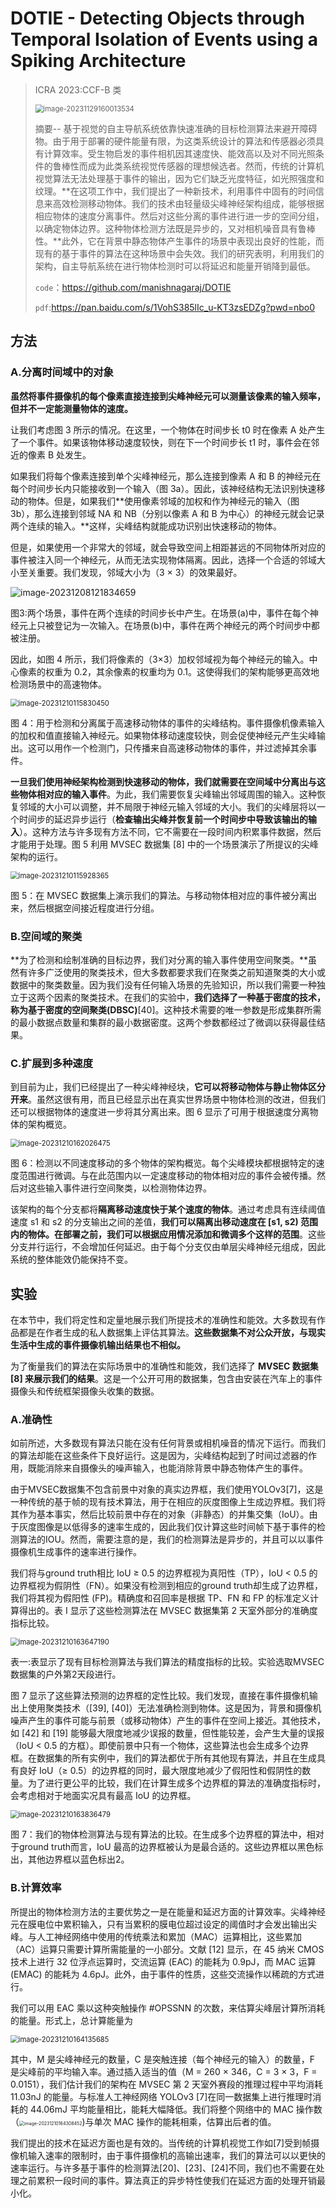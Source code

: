 # DOTIE - Detecting Objects through Temporal Isolation of Events using a Spiking Architecture

> ICRA 2023:CCF-B 类
>
> <img src="2023_ICRA_mdetecting_Objects.assets/image-20231129160013534.png" alt="image-20231129160013534" style="zoom:80%;" />
>
> 摘要-- 基于视觉的自主导航系统依靠快速准确的目标检测算法来避开障碍物。由于用于部署的硬件能量有限，为这类系统设计的算法和传感器必须具有计算效率。受生物启发的事件相机因其速度快、能效高以及对不同光照条件的鲁棒性而成为此类系统视觉传感器的理想候选者。然而，传统的计算机视觉算法无法处理基于事件的输出，因为它们缺乏光度特征，如光照强度和纹理。**在这项工作中，我们提出了一种新技术，利用事件中固有的时间信息来高效检测移动物体。我们的技术由轻量级尖峰神经架构组成，能够根据相应物体的速度分离事件。然后对这些分离的事件进行进一步的空间分组，以确定物体边界。这种物体检测方法既是异步的，又对相机噪音具有鲁棒性。**此外，它在背景中静态物体产生事件的场景中表现出良好的性能，而现有的基于事件的算法在这种场景中会失效。我们的研究表明，利用我们的架构，自主导航系统在进行物体检测时可以将延迟和能量开销降到最低。
>
> `code`：<https://github.com/manishnagaraj/DOTIE>
>
> `pdf`:<https://pan.baidu.com/s/1VohS385lIc_u-KT3zsEDZg?pwd=nbo0>

## 方法

### A.分离时间域中的对象

**虽然将事件摄像机的每个像素直接连接到尖峰神经元可以测量该像素的输入频率，但并不一定能测量物体的速度。**

让我们考虑图 3 所示的情况。在这里，一个物体在时间步长 t0 时在像素 A 处产生了一个事件。如果该物体移动速度较快，则在下一个时间步长 t1 时，事件会在邻近的像素 B 处发生。

如果我们将每个像素连接到单个尖峰神经元，那么连接到像素 A 和 B 的神经元在每个时间步长内只能接收到一个输入（图 3a）。因此，该神经结构无法识别快速移动的物体。但是，如果我们**使用像素邻域的加权和作为神经元的输入（图 3b），那么连接到邻域 NA 和 NB（分别以像素 A 和 B 为中心）的神经元就会记录两个连续的输入。**这样，尖峰结构就能成功识别出快速移动的物体。

但是，如果使用一个非常大的邻域，就会导致空间上相距甚远的不同物体所对应的事件被注入同一个神经元，从而无法实现物体隔离。因此，选择一个合适的邻域大小至关重要。我们发现，邻域大小为（3 × 3）的效果最好。

![image-20231208121834659](2023_ICRA_mdetecting_Objects.assets/image-20231208121834659.png)

图3:两个场景，事件在两个连续的时间步长中产生。在场景(a)中，事件在每个神经元上只被登记为一次输入。在场景(b)中，事件在两个神经元的两个时间步中都被注册。

因此，如图 4 所示，我们将像素的（3×3）加权邻域视为每个神经元的输入。中心像素的权重为 0.2，其余像素的权重均为 0.1。这使得我们的架构能够更高效地检测场景中的高速物体。

<img src="2023_ICRA_mdetecting_Objects.assets/image-20231210115830450.png" alt="image-20231210115830450" style="zoom:80%;" />

图 4：用于检测和分离属于高速移动物体的事件的尖峰结构。事件摄像机像素输入的加权和值直接输入神经元。如果物体移动速度较快，则会促使神经元产生尖峰输出。这可以用作一个检测门，只传播来自高速移动物体的事件，并过滤掉其余事件。

**一旦我们使用神经架构检测到快速移动的物体，我们就需要在空间域中分离出与这些物体相对应的输入事件**。为此，我们需要恢复尖峰输出邻域周围的输入。这种恢复邻域的大小可以调整，并不局限于神经元输入邻域的大小。我们的尖峰层将以一个时间步的延迟异步运行（**检查输出尖峰并恢复前一个时间步中导致该输出的输入**）。这种方法与许多现有方法不同，它不需要在一段时间内积累事件数据，然后才能用于处理。图 5 利用 MVSEC 数据集 [8] 中的一个场景演示了所提议的尖峰架构的运行。

<img src="2023_ICRA_mdetecting_Objects.assets/image-20231210115928365.png" alt="image-20231210115928365" style="zoom:80%;" />

图 5：在 MVSEC 数据集上演示我们的算法。与移动物体相对应的事件被分离出来，然后根据空间接近程度进行分组。

### B.空间域的聚类

**为了检测和绘制准确的目标边界，我们对分离的输入事件使用空间聚类。**虽然有许多广泛使用的聚类技术，但大多数都要求我们在聚类之前知道聚类的大小或数据中的聚类数量。因为我们没有任何输入场景的先验知识，所以我们需要一种独立于这两个因素的聚类技术。在我们的实验中，**我们选择了一种基于密度的技术，称为基于密度的空间聚类(DBSC)**[40]。这种技术需要的唯一参数是形成集群所需的最小数据点数量和集群的最小数据密度。这两个参数都经过了微调以获得最佳结果。

### C.扩展到多种速度

到目前为止，我们已经提出了一种尖峰神经块，**它可以将移动物体与静止物体区分开来**。虽然这很有用，而且已经显示出在真实世界场景中物体检测的改进，但我们还可以根据物体的速度进一步将其分离出来。图 6 显示了可用于根据速度分离物体的架构概览。

<img src="2023_ICRA_mdetecting_Objects.assets/image-20231210162026475.png" alt="image-20231210162026475" style="zoom:80%;" />

图 6：检测以不同速度移动的多个物体的架构概览。每个尖峰模块都根据特定的速度范围进行微调。与在此范围内以一定速度移动的物体相对应的事件会被传播。然后对这些输入事件进行空间聚类，以检测物体边界。

该架构的每个分支都将**隔离移动速度快于某个速度的物体**。通过考虑具有连续阈值速度 s1 和 s2 的分支输出之间的差值，**我们可以隔离出移动速度在 [s1, s2) 范围内的物体。在部署之前，我们可以根据应用情况添加和微调多个这样的范围**。这些分支并行运行，不会增加任何延迟。由于每个分支仅由单层尖峰神经元组成，因此系统的整体能效仍能保持不变。

## 实验

在本节中，我们将定性和定量地展示我们所提技术的准确性和能效。大多数现有作品都是在作者生成的私人数据集上评估其算法。**这些数据集不对公众开放，与现实生活中生成的事件摄像机输出结果也不相似。**

为了衡量我们的算法在实际场景中的准确性和能效，我们选择了 **MVSEC 数据集 [8] 来展示我们的结果**。这是一个公开可用的数据集，包含由安装在汽车上的事件摄像头和传统框架摄像头收集的数据。

### A.准确性

如前所述，大多数现有算法只能在没有任何背景或相机噪音的情况下运行。而我们的算法却能在这些条件下良好运行。这是因为，尖峰结构起到了时间过滤器的作用，既能消除来自摄像头的噪声输入，也能消除背景中静态物体产生的事件。

由于MVSEC数据集不包含前景中对象的真实边界框，我们使用YOLOv3[7]，这是一种传统的基于帧的现有技术算法，用于在相应的灰度图像上生成边界框。我们将其作为基本事实，然后比较前景中存在的对象（非静态）的并集交集（IoU）。由于灰度图像是以低得多的速率生成的，因此我们仅计算这些时间帧下基于事件的检测算法的IOU。然而，需要注意的是，我们的检测算法是异步的，并且可以以事件摄像机生成事件的速率进行操作。

我们将与ground truth相比 IoU ≥ 0.5 的边界框视为真阳性（TP），IoU < 0.5 的边界框视为假阴性（FN）。如果没有检测到相应的ground truth却生成了边界框，我们将其视为假阳性 (FP)。精确度和召回率是根据 TP、FN 和 FP 的标准定义计算得出的。表 I 显示了这些检测算法在 MVSEC 数据集第 2 天室外部分的准确度指标比较。

<img src="2023_ICRA_mdetecting_Objects.assets/image-20231210163647190.png" alt="image-20231210163647190" style="zoom:80%;" />

表一:表显示了现有目标检测算法与我们算法的精度指标的比较。实验选取MVSEC数据集的户外第2天段进行。

图 7 显示了这些算法预测的边界框的定性比较。我们发现，直接在事件摄像机输出上使用聚类技术（[39], [40]）无法准确检测到物体。这是因为，背景和摄像机噪声产生的事件可能与前景（或移动物体）产生的事件在空间上接近。其他技术，如 [42] 和 [19] 能够最大限度地减少误报的数量，但性能较差，会产生大量的误报（IoU < 0.5 的方框）。即使前景中只有一个物体，这些算法也会生成多个边界框。在数据集的所有实例中，我们的算法都优于所有其他现有算法，并且在生成具有良好 IoU（≥ 0.5）的边界框的同时，最大限度地减少了假阳性和假阴性的数量。为了进行更公平的比较，我们在计算生成多个边界框的算法的准确度指标时，会考虑相对于地面实况具有最高 IoU 的边界框。

<img src="2023_ICRA_mdetecting_Objects.assets/image-20231210163836479.png" alt="image-20231210163836479" style="zoom:80%;" />

图 7：我们的物体检测算法与现有算法的比较。在生成多个边界框的算法中，相对于ground truth而言，IoU 最高的边界框被认为是最合适的。这些边界框以黑色标出，其他边界框以蓝色标出2。

### B.计算效率

所提出的物体检测方法的主要优势之一是在能量和延迟方面的计算效率。尖峰神经元在膜电位中累积输入，只有当累积的膜电位超过设定的阈值时才会发出输出尖峰。与人工神经网络中使用的传统乘法和累加（MAC）运算相比，这些累加（AC）运算只需要计算所需能量的一小部分。文献 [12] 显示，在 45 纳米 CMOS 技术上进行 32 位浮点运算时，交流运算 (EAC) 的能耗为 0.9pJ，而 MAC 运算 (EMAC) 的能耗为 4.6pJ。此外，由于事件的性质，这些交流操作以稀疏的方式进行。

我们可以用 EAC 乘以这种突触操作 #OPSSNN 的次数，来估算尖峰层计算所消耗的能量。形式上，总计算能量为

<img src="2023_ICRA_mdetecting_Objects.assets/image-20231210164135685.png" alt="image-20231210164135685" style="zoom:80%;" />

其中，M 是尖峰神经元的数量，C 是突触连接（每个神经元的输入）的数量，F 是尖峰前的平均输入率。通过插入适当的值（M = 260 × 346，C = 3 × 3，F = 0.0151），我们估计我们的架构在 MVSEC 第 2 天室外赛段的推理过程中平均消耗 11.03nJ 的能量。与标准人工神经网络 YOLOv3 [7]在同一数据集上进行推理时消耗的 44.06mJ 平均能量相比，能耗大幅降低。我们将整个网络中的 MAC 操作数（<img src="2023_ICRA_mdetecting_Objects.assets/image-20231210164308452.png" alt="image-20231210164308452" style="zoom:50%;" />)与单次 MAC 操作的能耗相乘，估算出后者的值。

我们提出的技术在延迟方面也是有效的。当传统的计算机视觉工作如[7]受到帧摄像机输入速率的限制时，由于事件摄像机的高输出速率，我们的算法可以以更快的速率运行。与许多基于事件的检测算法[20]、[23]、[24]不同，我们也不需要在处理之前累积一段时间的事件。算法真正的异步特性使我们在延迟方面的处理开销最小化。